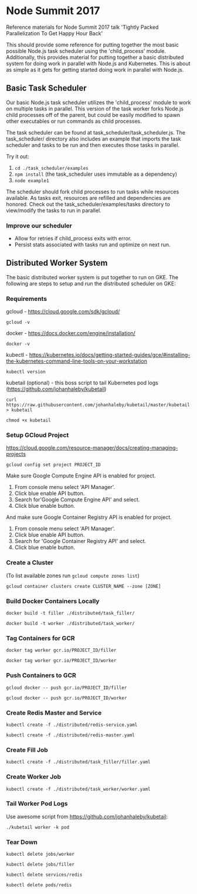 # Node Summit 2017
Reference materials for Node Summit 2017 talk 'Tightly Packed Parallelization To Get Happy Hour Back'

This should provide some reference for putting together the most basic possible Node.js task scheduler using the 'child_process' module. Additionally, this provides material for putting together a basic distributed system for doing work in parallel with Node.js and Kubernetes. This is about as simple as it gets for getting started doing work in parallel with Node.js.

## Basic Task Scheduler

Our basic Node.js task scheduler utilizes the 'child_process' module to work on multiple tasks in parallel. This version of the task worker forks Node.js child processes off of the parent, but could be easily modified to spawn other executables or run commands as child processes.

The task scheduler can be found at task_scheduler/task_scheduler.js. The task_scheduler/ directory also includes an example that imports the task scheduler and tasks to be run and then executes those tasks in parallel.

Try it out: 

1. `cd ./task_scheduler/examples`
2. `npm install` (the task_scheduler uses immutable as a dependency)
3. `node example1`

The scheduler should fork child processes to run tasks while resources available. As tasks exit, resources are refilled and dependencies are honored. Check out the task_scheduler/examples/tasks directory to view/modify the tasks to run in parallel.

### Improve our scheduler

* Allow for retries if child_process exits with error.
* Persist stats associated with tasks run and optimize on next run.

## Distributed Worker System

The basic distributed worker system is put together to run on GKE. The following are steps to setup and run the distributed scheduler on GKE:

### Requirements

gcloud - https://cloud.google.com/sdk/gcloud/

`gcloud -v`

docker - https://docs.docker.com/engine/installation/

`docker -v`

kubectl - https://kubernetes.io/docs/getting-started-guides/gce/#installing-the-kubernetes-command-line-tools-on-your-workstation

`kubectl version`

kubetail (optional) - this boss script to tail Kubernetes pod logs (https://github.com/johanhaleby/kubetail)

`curl https://raw.githubusercontent.com/johanhaleby/kubetail/master/kubetail > kubetail`

`chmod +x kubetail`

### Setup GCloud Project

https://cloud.google.com/resource-manager/docs/creating-managing-projects

`gcloud config set project PROJECT_ID`

Make sure Google Compute Engine API is enabled for project.

1. From console menu select 'API Manager'.
2. Click blue enable API button.
3. Search for'Google Compute Engine API' and select.
4. Click blue enable button.

And make sure Google Container Registry API is enabled for project.

1. From console menu select 'API Manager'.
2. Click blue enable API button.
3. Search for 'Google Container Registry API' and select.
4. Click blue enable button.

### Create a Cluster

(To list available zones run `gcloud compute zones list`)

`gcloud container clusters create CLUSTER_NAME --zone [ZONE]`

### Build Docker Containers Locally

`docker build -t filler ./distributed/task_filler/`

`docker build -t worker ./distributed/task_worker/`

### Tag Containers for GCR

`docker tag worker gcr.io/PROJECT_ID/filler`

`docker tag worker gcr.io/PROJECT_ID/worker`

### Push Containers to GCR

`gcloud docker -- push gcr.io/PROJECT_ID/filler`

`gcloud docker -- push gcr.io/PROJECT_ID/worker`

### Create Redis Master and Service

`kubectl create -f ./distributed/redis-service.yaml`

`kubectl create -f ./distributed/redis-master.yaml`

### Create Fill Job

`kubectl create -f ./distributed/task_filler/filler.yaml`

### Create Worker Job

`kubectl create -f ./distributed/task_worker/worker.yaml`

### Tail Worker Pod Logs

Use awesome script from https://github.com/johanhaleby/kubetail:

`./kubetail worker -k pod`

### Tear Down

`kubectl delete jobs/worker`

`kubectl delete jobs/filler`

`kubectl delete services/redis`

`kubectl delete pods/redis`


